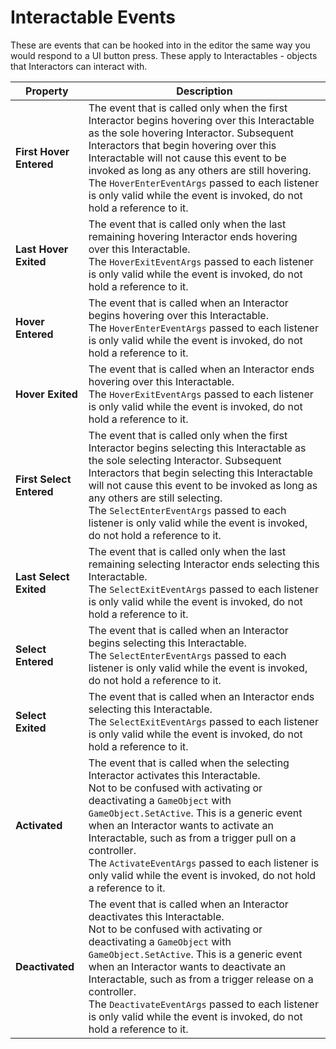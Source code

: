 # Interactable Events

These are events that can be hooked into in the editor the same way you would respond to a UI button press. These apply to Interactables - objects that Interactors can interact with.

| **Property** | **Description** |
|---|---|
| **First Hover Entered** | The event that is called only when the first Interactor begins hovering over this Interactable as the sole hovering Interactor. Subsequent Interactors that begin hovering over this Interactable will not cause this event to be invoked as long as any others are still hovering.<br />The `HoverEnterEventArgs` passed to each listener is only valid while the event is invoked, do not hold a reference to it. |
| **Last Hover Exited** | The event that is called only when the last remaining hovering Interactor ends hovering over this Interactable.<br />The `HoverExitEventArgs` passed to each listener is only valid while the event is invoked, do not hold a reference to it. |
| **Hover Entered** | The event that is called when an Interactor begins hovering over this Interactable.<br />The `HoverEnterEventArgs` passed to each listener is only valid while the event is invoked, do not hold a reference to it. |
| **Hover Exited** | The event that is called when an Interactor ends hovering over this Interactable.<br />The `HoverExitEventArgs` passed to each listener is only valid while the event is invoked, do not hold a reference to it. |
| **First Select Entered** | The event that is called only when the first Interactor begins selecting this Interactable as the sole selecting Interactor. Subsequent Interactors that begin selecting this Interactable will not cause this event to be invoked as long as any others are still selecting.<br />The `SelectEnterEventArgs` passed to each listener is only valid while the event is invoked, do not hold a reference to it. |
| **Last Select Exited** | The event that is called only when the last remaining selecting Interactor ends selecting this Interactable.<br />The `SelectExitEventArgs` passed to each listener is only valid while the event is invoked, do not hold a reference to it. |
| **Select Entered** | The event that is called when an Interactor begins selecting this Interactable.<br />The `SelectEnterEventArgs` passed to each listener is only valid while the event is invoked, do not hold a reference to it. |
| **Select Exited** | The event that is called when an Interactor ends selecting this Interactable.<br />The `SelectExitEventArgs` passed to each listener is only valid while the event is invoked, do not hold a reference to it. |
| **Activated** | The event that is called when the selecting Interactor activates this Interactable.<br />Not to be confused with activating or deactivating a `GameObject` with `GameObject.SetActive`. This is a generic event when an Interactor wants to activate an Interactable, such as from a trigger pull on a controller.<br />The `ActivateEventArgs` passed to each listener is only valid while the event is invoked, do not hold a reference to it. |
| **Deactivated** | The event that is called when an Interactor deactivates this Interactable.<br />Not to be confused with activating or deactivating a `GameObject` with `GameObject.SetActive`. This is a generic event when an Interactor wants to deactivate an Interactable, such as from a trigger release on a controller.<br />The `DeactivateEventArgs` passed to each listener is only valid while the event is invoked, do not hold a reference to it. |
